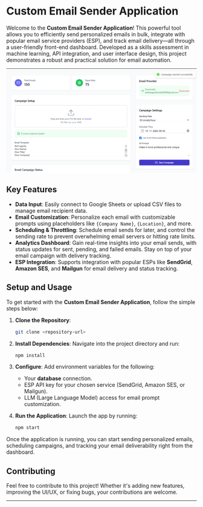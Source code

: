 # Custom Email Sender Application

Welcome to the **Custom Email Sender Application**! This powerful tool allows you to efficiently send personalized emails in bulk, integrate with popular email service providers (ESP), and track email delivery—all through a user-friendly front-end dashboard. Developed as a skills assessment in machine learning, API integration, and user interface design, this project demonstrates a robust and practical solution for email automation.

![Description of Image](./screenshots/Front_page.png)

## Key Features

- **Data Input**: Easily connect to Google Sheets or upload CSV files to manage email recipient data.
- **Email Customization**: Personalize each email with customizable prompts using placeholders like `{Company Name}`, `{Location}`, and more.
- **Scheduling & Throttling**: Schedule email sends for later, and control the sending rate to prevent overwhelming email servers or hitting rate limits.
- **Analytics Dashboard**: Gain real-time insights into your email sends, with status updates for sent, pending, and failed emails. Stay on top of your email campaign with delivery tracking.
- **ESP Integration**: Supports integration with popular ESPs like **SendGrid**, **Amazon SES**, and **Mailgun** for email delivery and status tracking.

## Setup and Usage

To get started with the **Custom Email Sender Application**, follow the simple steps below:

1. **Clone the Repository**:
    ```bash
    git clone <repository-url>
    ```

2. **Install Dependencies**:
    Navigate into the project directory and run:
    ```bash
    npm install
    ```

3. **Configure**:
    Add environment variables for the following:
    - Your **database** connection.
    - ESP API key for your chosen service (SendGrid, Amazon SES, or Mailgun).
    - LLM (Large Language Model) access for email prompt customization.

4. **Run the Application**:
    Launch the app by running:
    ```bash
    npm start
    ```

Once the application is running, you can start sending personalized emails, scheduling campaigns, and tracking your email deliverability right from the dashboard.

## Contributing

Feel free to contribute to this project! Whether it's adding new features, improving the UI/UX, or fixing bugs, your contributions are welcome.

---
